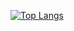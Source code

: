[![Top Langs](https://github-readme-stats.vercel.app/api/top-langs/?username=TuaKie&langs_count=8)](https://github.com/anuraghazra/github-readme-stats)
